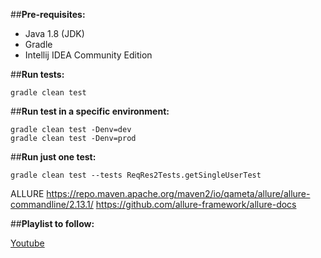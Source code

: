 ##**Pre-requisites:**
* Java 1.8 (JDK)
* Gradle
* Intellij IDEA Community Edition

##**Run tests:**
```
gradle clean test
```

##**Run test in a specific environment:**
```
gradle clean test -Denv=dev
gradle clean test -Denv=prod
```

##**Run just one test:**
```
gradle clean test --tests ReqRes2Tests.getSingleUserTest
```

ALLURE 
https://repo.maven.apache.org/maven2/io/qameta/allure/allure-commandline/2.13.1/
https://github.com/allure-framework/allure-docs

##**Playlist to follow:**

[Youtube](https://www.youtube.com/playlist?list=PLeo6Q1inqlOf2yUIT1SUal8eViM6u4PBn)